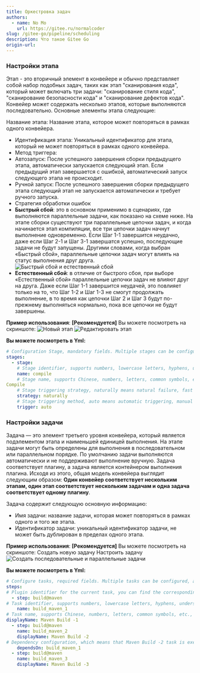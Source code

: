 ```yaml
---
title: Оркестровка задач
authors:
  - name: No Mo
    url: https://gitee.ru/normalcoder
slug: /gitee-go/pipeline/scheduling
description: Что такое Gitee Go
origin-url: 
---
```


### Настройки этапа

Этап - это вторичный элемент в конвейере и обычно представляет собой набор подобных задач, таких как этап "сканирования кода", который может включать три задачи: "сканирование стиля кода", "сканирование безопасности кода" и "сканирование дефектов кода". Конвейер может содержать несколько этапов, которые выполняются последовательно. Основные элементы этапа следующие:

Название этапа: Название этапа, которое может повторяться в рамках одного конвейера.
- Идентификация этапа: Уникальный идентификатор для этапа, который не может повторяться в рамках одного конвейера.
- Метод триггера:
- Автозапуск: После успешного завершения сборки предыдущего этапа, автоматически запускается следующий этап. Если предыдущий этап завершается с ошибкой, автоматический запуск следующего этапа не происходит.
- Ручной запуск: После успешного завершения сборки предыдущего этапа следующий этап не запускается автоматически и требует ручного запуска.
- Стратегия обработки ошибок
- **Быстрый сбой**: это в основном применимо в сценариях, где выполняются параллельные задачи, как показано на схеме ниже. На этапе сборки существуют три параллельные цепочки задач, и когда начинается этап компиляции, все три цепочки задач начнут выполнение одновременно. Если Шаг 1-1 завершится неудачно, даже если Шаг 2-1 и Шаг 3-1 завершатся успешно, последующие задачи не будут запущены. Другими словами, когда выбран «Быстрый сбой», параллельные цепочки задач могут влиять на статус выполнения друг друга.
![Быстрый сбой и естественный сбой](https://images.gitee.ru/uploads/images/2021/1117/174914_1850cfff_5192864.png)
- **Естественный сбой**: в отличие от быстрого сбоя, при выборе «Естественный сбой» параллельные цепочки задач не влияют друг на друга. Даже если Шаг 1-1 завершится неудачей, это повлияет только на то, что Шаг 1-2 и Шаг 1-3 не смогут продолжать выполнение, в то время как цепочки Шаг 2 и Шаг 3 будут по-прежнему выполняться нормально, пока все цепочки не будут завершены.

 **Пример использования**:
**[Рекомендуется]** Вы можете посмотреть на скриншоте:
![Новый этап](https://images.gitee.ru/uploads/images/2021/1117/175149_76c0a4c2_5192864.png )
![Редактировать этап](https://images.gitee.ru/uploads/images/2021/1117/175154_2dfa1dd2_5192864.png )

 **Вы можете посмотреть в Yml:**

```yaml
# Configuration Stage, mandatory fields. Multiple stages can be configured to execute sequentially according to the configuration order.
stages:
  - stage:        
    # Stage identifier, supports numbers, lowercase letters, hyphens, underscores, unique within the current pipeline
    name: compile
    # Stage name, supports Chinese, numbers, letters, common symbols, etc., up to 128 characters
Compile
    # Stage triggering strategy, naturally means natural failure, fast means fast failure
    strategy: naturally     
    # Stage triggering method, auto means automatic triggering, manual means manual triggering
    trigger: auto
```

### Настройки задачи

Задача — это элемент третьего уровня конвейера, который является подэлементом этапа и наименьшей единицей выполнения. На этапе задачи могут быть определены для выполнения в последовательном или параллельном порядке. По умолчанию задачи выполняются автоматически и не поддерживают выполнение вручную. Задача соответствует плагину, а задача является контейнером выполнения плагина. Исходя из этого, общая модель конвейера выглядит следующим образом: **Один конвейер соответствует нескольким этапам, один этап соответствует нескольким задачам и одна задача соответствует одному плагину**.

Задача содержит следующую основную информацию:

- Имя задачи: название задачи, которая может повторяться в рамках одного и того же этапа.
- Идентификатор задачи: уникальный идентификатор задачи, не может быть дублирован в пределах одного этапа.

 **Пример использования**:
**[Рекомендуется]** Вы можете посмотреть на скриншоте:
Создать новую задачу
Настроить задачу
![Создать последовательные и параллельные задачи](https://images.gitee.ru/uploads/images/2021/1117/175347_8a345538_5192864.png )

 **Вы можете посмотреть в Yml:**

```yaml
# Configure tasks, required fields. Multiple tasks can be configured, and serial and parallel can be defined.
steps:
# Plugin identifier for the current task, you can find the corresponding plugin by clicking here >>>
  - step: build@maven 
# Task identifier, supports numbers, lowercase letters, hyphens, underscores, unique within the current stage
    name: build_maven_1
# Task name, supports Chinese, numbers, letters, common symbols, etc., with a maximum of 128 characters.
displayName: Maven Build -1
  - step: build@maven
    name: build_maven_2
    displayName: Maven Build -2
# Dependency configuration, which means that Maven Build -2 task is executed in series with Maven Build -1 task, each task has both outdegree and indegree
    dependsOn: build_maven_1
  - step: build@maven
    name: build_maven_3
    displayName: Maven Build -3
```